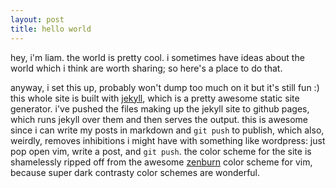 ```yaml
---
layout: post
title: hello world
---
```


hey, i'm liam.
the world is pretty cool. i sometimes have ideas about the world which i think are worth sharing; so here's a place to do that.

anyway, i set this up, probably won't dump too much on it but it's still fun :)
this whole site is built with [jekyll](https://jekyllrb.com/), which is a pretty awesome static site generator.
i've pushed the files making up the jekyll site to github pages, which runs jekyll over them and then serves the output.
this is awesome since i can write my posts in markdown and `git push` to publish, which also, weirdly, removes inhibitions i might have with something like wordpress: just pop open vim, write a post, and `git push`.
the color scheme for the site is shamelessly ripped off from the awesome [zenburn](https://github.com/jnurmine/Zenburn) color scheme for vim, because super dark contrasty color schemes are wonderful.
